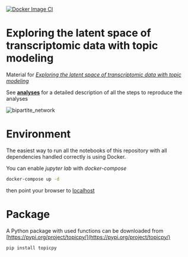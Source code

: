 [![Docker Image CI](https://github.com/BioPhys-Turin/topics/actions/workflows/docker-image.yml/badge.svg)](https://github.com/BioPhys-Turin/topics/actions/workflows/docker-image.yml)

# Exploring the latent space of transcriptomic data with topic modeling
Material for [*Exploring the latent space of transcriptomic data with topic modeling*](https://www.biorxiv.org/content/10.1101/2024.10.31.621233v1)

See **[analyses](analyses.md)** for a detailed description of all the steps to reproduce the analyses

![bipartite_network](bipartite_network.png)

# Environment
The easiest way to run all the notebooks of this repository with all dependencies handled correctly is using Docker.

You can enable *jupyter lab* with *docker-compose*
```bash
docker-compose up -d
```

then point your browser to [localhost](http://localhost:8888)


# Package
A Python package with used functions can be downloaded from [https://pypi.org/project/topicpy/](https://pypi.org/project/topicpy/)
```bash
pip install topicpy
```
